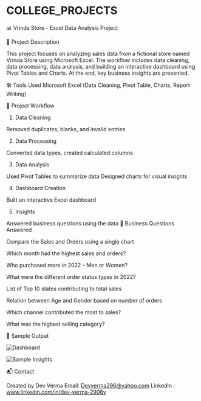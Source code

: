 # COLLEGE_PROJECTS
📊 Vrinda Store - Excel Data Analysis Project

📌 Project Description

This project focuses on analyzing sales data from a fictional store named Vrinda Store using Microsoft Excel. The workflow includes data cleaning, data processing, data analysis, and building an interactive dashboard using Pivot Tables and Charts. At the end, key business insights are presented.

🛠 Tools Used
Microsoft Excel
(Data Cleaning, Pivot Table, Charts, Report Writing)

🧩 Project Workflow
1. Data Cleaning

Removed duplicates, blanks, and invalid entries

2. Data Processing

Converted data types, created calculated columns

3. Data Analysis

Used Pivot Tables to summarize data
Designed charts for visual insights

4. Dashboard Creation

Built an interactive Excel dashboard

5. Insights

Answered business questions using the data
📌 Business Questions Answered

Compare the Sales and Orders using a single chart

Which month had the highest sales and orders?

Who purchased more in 2022 – Men or Women?

What were the different order status types in 2022?

List of Top 10 states contributing to total sales

Relation between Age and Gender based on number of orders

Which channel contributed the most to sales?

What was the highest selling category?


📸 Sample Output

![Dashboard](https://github.com/user-attachments/assets/2db232e5-a21d-4927-8e4a-a36b5952307b)

![Sample Insights](https://github.com/user-attachments/assets/c2b40255-9adf-44c9-8b54-0918339fa0bb)

📬 Contact

Created by Dev Verma
Email: Devverma296@yahoo.com
LinkedIn : www.linkedin.com/in/dev-verma-2906v 

